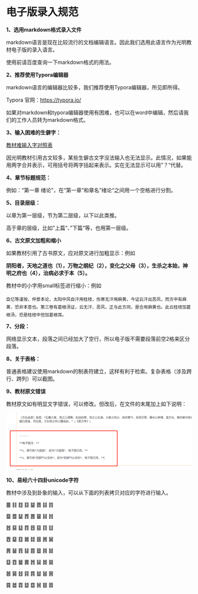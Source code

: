 # 电子版录入规范

**1、选用markdown格式录入文件**

markdown语言是现在比较流行的文档编辑语言。因此我们选用此语言作为光明教材电子版的录入语言。

使用前请百度查询一下markdown格式的用法。

**2、推荐使用Typora编辑器**

markdown语言的编辑器比较多，我们推荐使用Typora编辑器，所见即所得。

Typora 官网：https://typora.io/

如果对markdown和typora编辑器使用有困难，也可以在word中编辑，然后请我们的工作人员转为markdown格式。

**3、输入困难的生僻字：**

[教材难输入字对照表](https://docs.qq.com/sheet/DVGRHQnpNa1hlWHNE)

因光明教材引用古文较多，某些生僻古文字没法输入也无法显示。此情况，如果能用两字合并表示，可用括号将两字括起来表示。实在无法显示可以用”？“代替。

**4、章节标题规范：**

例如：“第一章 绪论”，在“第一章”和章名”绪论“之间用一个空格进行分割。

**5、目录层级：**

以章为第一层级，节为第二层级，以下以此类推。

高于章的层级，比如”上篇“、”下篇“等，也用第一层级。

**6、古文原文加粗和缩小**

如果教材引用了古书原文，应对原文进行加粗显示：例如

**阴阳者，天地之道也（1），万物之纲纪（2），变化之父母（3），生杀之本始，神明之府也（4），治病必求于本（5）。**
						

教材中的小字用small标签进行缩小：例如

<sub>臣亿等谨按，仲景本论，太阳中风自汗用桂枝，伤寒无汗用麻黄，今证云汗出恶风，而方中有麻黄，恐非本意也。第三卷有葛根汤证，云无汗、恶风，正与此方同，是合用麻黄也。此云桂枝加葛根汤，恐是桂枝中但加葛根耳。</sub>

**7、分段：**

网络显示文本，段落之间已经加大了空行，所以电子版不需要段落前空2格来区分段落。

**8、关于表格：**

普通表格建议使用markdown的制表符建立，这样有利于检索。复杂表格（涉及跨行、跨列）可以截图。

**9、教材原文错误**

教材原文如有明显文字错误，可以修改。但改后，在文件的末尾加上如下说明：

![](img/guifan2.png)

**10、易经六十四卦unicode字符**

教材中涉及到卦象的输入，可以从下面的列表拷贝对应的字符进行输入。

䷀
  ䷁
  ䷂
  ䷃
  ䷄
  ䷅
  ䷆
  ䷇

䷈
  ䷉
  ䷊
  ䷋
  ䷌
  ䷍
  ䷎
  ䷏

䷐
  ䷑
  ䷒
  ䷓
  ䷔
  ䷕
  ䷖
  ䷗

䷘
  ䷙
  ䷚
  ䷛
  ䷜
  ䷝
  ䷞
  ䷟

䷠
  ䷡
  ䷢
  ䷣
  ䷤
  ䷥
  ䷦
  ䷧

䷨
  ䷩
  ䷪
  ䷫
  ䷬
  ䷭
  ䷮
  ䷯

䷰
  ䷱
  ䷲
  ䷳
  ䷴
  ䷵
  ䷶
  ䷷

䷸
  ䷹
  ䷺
  ䷻
  ䷼
  ䷽
  ䷾
  ䷿



